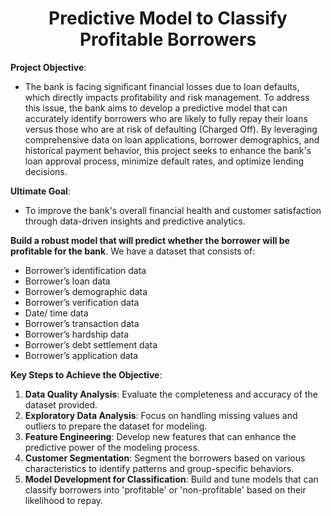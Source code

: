 <div align="center">

# Predictive Model to Classify Profitable Borrowers

</div>

**Project Objective**:
- The bank is facing significant financial losses due to loan defaults, which directly impacts profitability and risk management. To address this issue, the bank aims to develop a predictive model that can accurately identify borrowers who are likely to fully repay their loans versus those who are at risk of defaulting (Charged Off). By leveraging comprehensive data on loan applications, borrower demographics, and historical payment behavior, this project seeks to enhance the bank's loan approval process, minimize default rates, and optimize lending decisions.

**Ultimate Goal**:
- To improve the bank's overall financial health and customer satisfaction through data-driven insights and predictive analytics.

**Build a robust model that will predict whether the borrower will be profitable for the bank**. We have a dataset that consists of:
- Borrower’s identification data
- Borrower’s loan data
- Borrower’s demographic data
- Borrower’s verification data
- Date/ time data
- Borrower’s transaction data
- Borrower’s hardship data
- Borrower’s debt settlement data
- Borrower’s application data

**Key Steps to Achieve the Objective**:
1. **Data Quality Analysis**: Evaluate the completeness and accuracy of the dataset provided.
2. **Exploratory Data Analysis**: Focus on handling missing values and outliers to prepare the dataset for modeling.
3. **Feature Engineering**: Develop new features that can enhance the predictive power of the modeling process.
4. **Customer Segmentation**: Segment the borrowers based on various characteristics to identify patterns and group-specific behaviors.
5. **Model Development for Classification**: Build and tune models that can classify borrowers into 'profitable' or 'non-profitable' based on their likelihood to repay.
